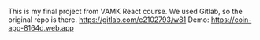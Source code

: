 This is my final project from VAMK React course. We used Gitlab, so the original repo is there.
https://gitlab.com/e2102793/w81
Demo:
https://coin-app-8164d.web.app
